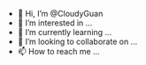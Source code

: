 - 👋 Hi, I’m @CloudyGuan
- 👀 I’m interested in ...
- 🌱 I’m currently learning ...
- 💞️ I’m looking to collaborate on ...
- 📫 How to reach me ...

<!---
CloudyGuan/CloudyGuan is a ✨ special ✨ repository because its `README.md` (this file) appears on your GitHub profile.
You can click the Preview link to take a look at your changes.
--->
